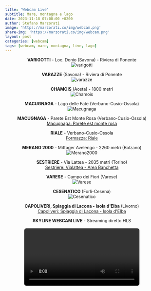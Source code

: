 ```yaml
---
title: 'Webcam Live'
subtitle: Mare, montagna e lago
date: 2023-11-18 07:00:00 +0200
author: Stefano Marzorati
image: 'https://marzorati.co/img/webcam.png'
share-img: 'https://marzorati.co/img/webcam.png'
layout: post
categories: [webcam]
tags: [webcam, mare, montagna, live, lago]
---
```

<center><strong>VARIGOTTI</strong> - Loc. Donio (Savona) - Riviera di Ponente</center>   
<center>
<img alt="varigotti" src="http://varigottimeteo.altervista.org/webcam/FI9900P_00626E863C96/snap/webcam.php">
</center>
<p></p>
<center><strong>VARAZZE</strong> (Savona) - Riviera di Ponente</center>   
<center>
<img alt="varazze" src="https://vedetta.org/image-client/marina-di-varazze/image.jpg">
</center>
<p></p>
<center><strong>CHAMOIS</strong> (Aosta) - 1800 metri</center>   
<center>
<img alt="Chamois" src="http://www.comune.chamois.ao.it/wcam/webcam_images/chamois.jpg">
</center>
<p></p>
<center><strong>MACUGNAGA</strong> - Lago delle Fate (Verbano-Cusio-Ossola)</center>   
<center>
<img alt="Macugnaga" src="https://www.meteolivevco.it/httpdocs/it/images/cam/lagodellefate.jpg">
</center>
<p></p>
<center><strong>MACUGNAGA</strong> - Parete Est Monte Rosa (Verbano-Cusio-Ossola)</center>   
<center>
<a name="windy-webcam-timelapse-player" data-id="1575096789" data-play="day" href="https://windy.com/webcams/1575096789" target="_blank">Macugnaga: Parete est monte rosa</a><script async type="text/javascript" src="https://webcams.windy.com/webcams/public/embed/script/player.js"></script>
</center>
<p></p>
<center><strong>RIALE</strong> - Verbano-Cusio-Ossola</center>   
<center>
<a name="windy-webcam-timelapse-player"  data-id="1656329114" data-play="day" href="https://windy.com/webcams/1656329114" target="_blank">Formazza: Riale</a><script async type="text/javascript" src="https://webcams.windy.com/webcams/public/embed/v2/script/player.js"></script>
</center>
<p></p>
<center><strong>MERANO 2000</strong> - Mittager Avelengo - 2260 metri (Bolzano)</center>   
<center>
<img alt="Merano2000" src="https://webcams.meran2000.com/mittager/cam.jpg">
</center>
<p></p>
<center><strong>SESTRIERE</strong> - Via Lattea - 2035 metri (Torino)</center>   
<center>
<a name="windy-webcam-timelapse-player"  data-id="1666097800" data-play="day" href="https://windy.com/webcams/1666097800" target="_blank">Sestriere: Vialattea - Area Banchetta</a><script async type="text/javascript" src="https://webcams.windy.com/webcams/public/embed/v2/script/player.js"></script>
</center>
<p></p>
<center><strong>VARESE</strong> - Campo dei Fiori  (Varese)</center>   
<center>
<img alt="Varese" src="https://www.astrogeo.va.it/webcam/current/campo_dei_fiori_ovest.jpg">
</center>
<p></p>
<center><strong>CESENATICO</strong> (Forlì-Cesena)</center>   
<center>
<img alt="Cesenatico" src="http://bagnovenezia56.altervista.org/FI9805E_00626E53A4AB/snap/index.php">
</center>
<p></p>
<center><strong>CAPOLIVERI, Spiaggia di Lacona - Isola d'Elba</strong> (Livorno)</center>   
<center>
<a name="windy-webcam-timelapse-player" data-id="1170888461" data-play="day" href="https://windy.com/webcams/1170888461" target="_blank">Capoliveri: Spiaggia di Lacona - Isola d'Elba</a><script async type="text/javascript" src="https://webcams.windy.com/webcams/public/embed/script/player.js"></script>
</center>
<p></p>

<!-- SKYLINE STREAMING -->
<center><strong>SKYLINE WEBCAM LIVE</strong> - Streaming diretto HLS</center>  
<div style="display: flex; justify-content: center; padding: 1rem;">
  <video id="video" controls autoplay style="width: 80%; max-width: 800px; border: 1px solid #ccc; border-radius: 8px;"></video>
</div>

<script src="https://cdn.jsdelivr.net/npm/hls.js@latest"></script>
<script>
  const video = document.getElementById('video');
  const videoSrc = 'https://hd-auth.skylinewebcams.com/live.m3u8?a=oja46h8q88vp85m7sflvp3vh14';

  if (Hls.isSupported()) {
    const hls = new Hls();
    hls.loadSource(videoSrc);
    hls.attachMedia(video);
    hls.on(Hls.Events.MANIFEST_PARSED, () => {
      video.play();
    });
  } else if (video.canPlayType('application/vnd.apple.mpegurl')) {
    // Safari support
    video.src = videoSrc;
    video.addEventListener('loadedmetadata', () => {
      video.play();
    });
  } else {
    alert("Il tuo browser non supporta lo streaming HLS.");
  }
</script>
<!-- SKYLINE STREAMING -->